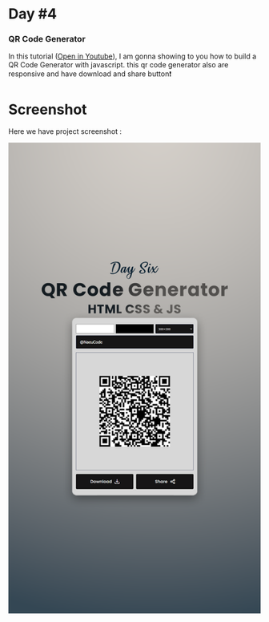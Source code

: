 # Day #4

### QR Code Generator
In this tutorial ([Open in Youtube](https://youtu.be/JetoW__CQDQ?si=vVgTZqlz4eegJ4LR)),  I am gonna showing to you how to build a QR Code Generator with javascript. this qr code generator also are responsive and have download and share button❗️

# Screenshot
Here we have project screenshot :

![screenshot](screenshot.png)
